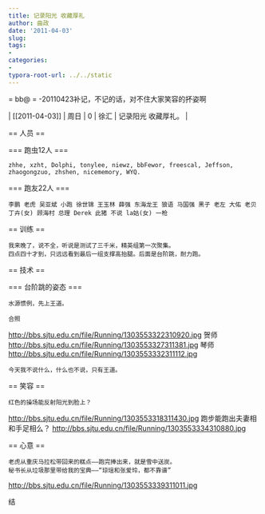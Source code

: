 ```yaml
---
title: 记录阳光 收藏厚礼
author: 曲政
date: '2011-04-03'
slug: 
tags:
- 
categories:
- 
typora-root-url: ../../static
---
```


= bb@  =
-20110423补记，不记的话，对不住大家笑容的抔姿啊

| [[2011-04-03]] | 周日 | 0 | 徐汇 | 记录阳光 收藏厚礼。 |

== 人员 ==

=== 跑虫12人 ===

	zhhe, xzht, Dolphi, tonylee, niewz, bbFewor, freescal, Jeffson, zhaogongzuo, zhshen, nicememory, WYQ.

=== 跑友22人 ===

	李鹏 老虎 吴亚斌 小跑 徐世锦 王玉林 薛强 东海龙王 狼语 马国强 黑子 老左 大佑 老贝 丁卉(女) 顾海村 总理 Derek 此猪 不说 la姑(女) 一枪 

== 训练 ==

	我来晚了，说不全，听说是测试了三千米，精英组第一次聚集。
	四点四十才到，只远远看到最后一组支撑高抬腿。后面是台阶跳，耐力跑。

== 技术 ==

=== 台阶跳的姿态 ===

	水源惯例，先上王道。
	
	合照
http://bbs.sjtu.edu.cn/file/Running/1303553322310920.jpg 
	贺师
http://bbs.sjtu.edu.cn/file/Running/1303553327311381.jpg 
	琴师
http://bbs.sjtu.edu.cn/file/Running/1303553332311112.jpg 

	今天我不说什么，什么也不说，只有王道。

== 笑容 ==

	红色的操场能反射阳光到脸上？
http://bbs.sjtu.edu.cn/file/Running/1303553318311430.jpg 
	跑步能跑出夫妻相和手足相么？
http://bbs.sjtu.edu.cn/file/Running/1303553334310880.jpg 

== 心意 ==

	老虎从重庆马拉松带回来的糕点——跑完捧出来，就是雪中送炭。
	秘书长从垃圾那里带给我的宝典——“琼瑶和张爱玲，都不靠谱”
http://bbs.sjtu.edu.cn/file/Running/1303553339311011.jpg 

结